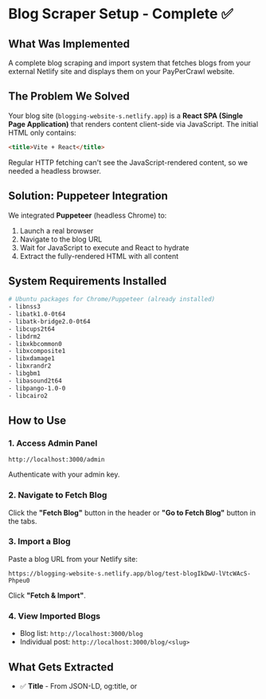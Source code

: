# Blog Scraper Setup - Complete ✅

## What Was Implemented

A complete blog scraping and import system that fetches blogs from your external Netlify site and displays them on your PayPerCrawl website.

## The Problem We Solved

Your blog site (`blogging-website-s.netlify.app`) is a **React SPA (Single Page Application)** that renders content client-side via JavaScript. The initial HTML only contains:
```html
<title>Vite + React</title>
```

Regular HTTP fetching can't see the JavaScript-rendered content, so we needed a headless browser.

## Solution: Puppeteer Integration

We integrated **Puppeteer** (headless Chrome) to:
1. Launch a real browser
2. Navigate to the blog URL
3. Wait for JavaScript to execute and React to hydrate
4. Extract the fully-rendered HTML with all content

## System Requirements Installed

```bash
# Ubuntu packages for Chrome/Puppeteer (already installed)
- libnss3
- libatk1.0-0t64
- libatk-bridge2.0-0t64
- libcups2t64
- libdrm2
- libxkbcommon0
- libxcomposite1
- libxdamage1
- libxrandr2
- libgbm1
- libasound2t64
- libpango-1.0-0
- libcairo2
```

## How to Use

### 1. Access Admin Panel
```
http://localhost:3000/admin
```
Authenticate with your admin key.

### 2. Navigate to Fetch Blog
Click the **"Fetch Blog"** button in the header or **"Go to Fetch Blog"** button in the tabs.

### 3. Import a Blog
Paste a blog URL from your Netlify site:
```
https://blogging-website-s.netlify.app/blog/test-blogIkDwU-lVtcWAcS-Phpeu0
```

Click **"Fetch & Import"**.

### 4. View Imported Blogs
- Blog list: `http://localhost:3000/blog`
- Individual post: `http://localhost:3000/blog/<slug>`

## What Gets Extracted

- ✅ **Title** - From JSON-LD, og:title, or <title>
- ✅ **Content** - Full HTML from <article>, <main>, or content div
- ✅ **Author** - From JSON-LD or meta author tag
- ✅ **Date** - From JSON-LD, time[datetime], or meta tags
- ✅ **Tags** - From JSON-LD keywords or meta keywords
- ✅ **Slug** - Auto-generated from URL

## Technical Details

### API Endpoints Created
- `POST /api/admin/blogs/fetch` - Scrapes and imports a blog
- `GET /api/blogs` - Lists all imported blogs (paginated)
- `GET /api/blogs/[slug]` - Gets a single blog by slug

### Database Schema
```prisma
model BlogPost {
  id          String    @id @default(cuid())
  slug        String    @unique
  sourceUrl   String    @unique
  title       String
  content     String
  author      String?
  publishedAt DateTime?
  tags        String[]
  createdAt   DateTime  @default(now())
  updatedAt   DateTime  @updatedAt
}
```

### Pages Created
- `/admin/fetch-blog` - Blog import UI
- Updated `/blog` - Shows imported posts
- Updated `/blog/[slug]` - Renders imported posts

## Security Features

✅ **Domain whitelist** - Only allows `blogging-website-s.netlify.app`
✅ **Admin authentication** - Requires Bearer token (admin key)
✅ **Script stripping** - Removes <script> and <style> tags before saving
✅ **Duplicate prevention** - Upserts based on sourceUrl

## Performance Notes

- **First scrape**: ~10-30 seconds (Chromium download + launch)
- **Subsequent scrapes**: ~5-10 seconds per blog
- Puppeteer launches a new browser instance per request
- Content is cached in the database

## Troubleshooting

### Puppeteer Fails to Launch
- Ensure system libraries are installed (already done)
- Check logs for missing dependencies

### No Content Extracted
- Check console logs with `[FETCH]` prefix
- Verify the blog URL is correct
- Try re-importing after a few seconds

### Slow Performance
- Normal for SPA scraping with Puppeteer
- Consider implementing a queue system for bulk imports
- Cache aggressively in the database

## Future Enhancements

Potential improvements:
1. **Batch import** - Import multiple blogs at once
2. **Scheduled sync** - Auto-import new blogs periodically
3. **Content sanitization** - Use sanitize-html for stricter cleaning
4. **Image optimization** - Download and optimize images locally
5. **Browser pooling** - Reuse Puppeteer instances for better performance
6. **Retry logic** - Auto-retry failed imports
7. **Webhook support** - Get notified when new blogs are published

## Status: ✅ READY TO USE

The dev server is running and ready to test. Navigate to:
```
http://localhost:3000/admin/fetch-blog
```

---

**Created**: October 8, 2025
**Stack**: Next.js 15, Puppeteer, Cheerio, Prisma, PostgreSQL
